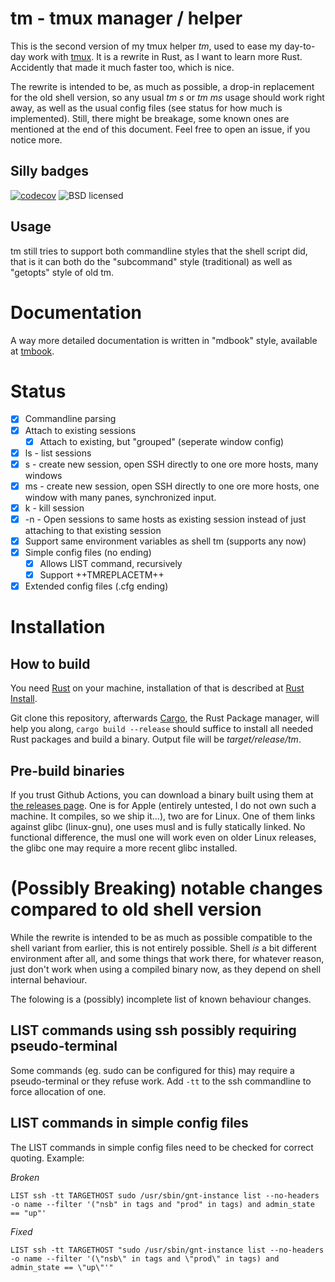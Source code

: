 # tm - tmux manager / helper

This is the second version of my tmux helper _tm_, used to ease my
day-to-day work with [tmux](https://github.com/tmux/tmux/wiki).
It is a rewrite in Rust, as I want to learn more Rust. Accidently that
made it much faster too, which is nice.

The rewrite is intended to be, as much as possible, a drop-in
replacement for the old shell version, so any usual _tm s_ or _tm ms_
usage should work right away, as well as the usual config files (see
status for how much is implemented). Still, there might be breakage,
some known ones are mentioned at the end of this document. Feel free
to open an issue, if you notice more.

## Silly badges
[![codecov](https://codecov.io/gh/Ganneff/tm/branch/main/graph/badge.svg?token=KeiO6hIIJQ)](https://codecov.io/gh/Ganneff/tm)
![BSD licensed](https://img.shields.io/badge/license-BSD-blue.svg)

## Usage
tm still tries to support both commandline styles that the shell
script did, that is it can both do the "subcommand" style
(traditional) as well as "getopts" style of old tm.

# Documentation
A way more detailed documentation is written in "mdbook" style,
available at [tmbook](https://ganneff.github.io/tmbook/).

# Status
- [X] Commandline parsing
- [X] Attach to existing sessions
  - [X] Attach to existing, but "grouped" (seperate window config)
- [X] ls - list sessions
- [X] s  - create new session, open SSH directly to one ore more hosts,
      many windows
- [X] ms - create new session, open SSH directly to one ore more
      hosts, one window with many panes, synchronized input.
- [X] k  - kill session
- [X] -n - Open sessions to same hosts as existing session instead of
      just attaching to that existing session
- [X] Support same environment variables as shell tm (supports any now)
- [X] Simple config files (no ending)
  - [X] Allows LIST command, recursively
  - [X] Support ++TMREPLACETM++
- [X] Extended config files (.cfg ending)

# Installation
## How to build
You need [Rust](https://www.rust-lang.org/) on your machine,
installation of that is described at [Rust Install](https://www.rust-lang.org/tools/install).

Git clone this repository, afterwards
[Cargo](https://doc.rust-lang.org/cargo/), the Rust Package manager,
will help you along, `cargo build --release` should suffice to install
all needed Rust packages and build a binary. Output file will be
_target/release/tm_.

## Pre-build binaries
If you trust Github Actions, you can download a binary built using
them at [the releases
page](https://github.com/Ganneff/tm/releases/latest). One is for Apple
(entirely untested, I do not own such a machine. It compiles, so we
ship it...), two are for Linux. One of them links against glibc
(linux-gnu), one uses musl and is fully statically linked. No
functional difference, the musl one will work even on older Linux
releases, the glibc one may require a more recent glibc installed.

# (Possibly Breaking) notable changes compared to old shell version
While the rewrite is intended to be as much as possible compatible to
the shell variant from earlier, this is not entirely possible. Shell
*is* a bit different environment after all, and some things that work
there, for whatever reason, just don't work when using a compiled
binary now, as they depend on shell internal behaviour.

The folowing is a (possibly) incomplete list of known behaviour
changes.

## LIST commands using ssh possibly requiring pseudo-terminal
Some commands (eg. sudo can be configured for this) may require a
pseudo-terminal or they refuse work. Add `-tt` to the ssh commandline
to force allocation of one.

## LIST commands in simple config files
The LIST commands in simple config files need to be checked for
correct quoting. Example:

*Broken*
```
LIST ssh -tt TARGETHOST sudo /usr/sbin/gnt-instance list --no-headers -o name --filter '("nsb" in tags and "prod" in tags) and admin_state == "up"'
```
*Fixed*
```
LIST ssh -tt TARGETHOST "sudo /usr/sbin/gnt-instance list --no-headers -o name --filter '(\"nsb\" in tags and \"prod\" in tags) and admin_state == \"up\"'"
```
